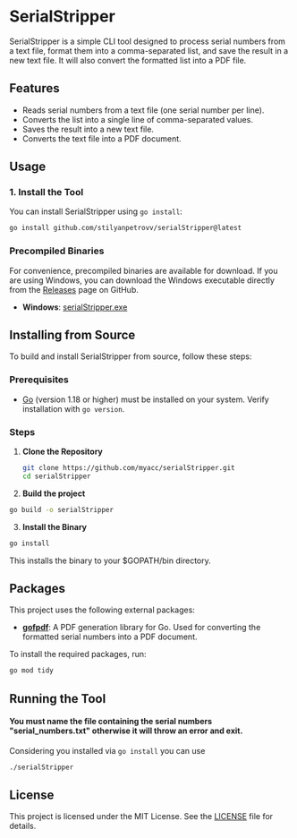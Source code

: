 # SerialStripper

SerialStripper is a simple CLI tool designed to process serial numbers from a text file, format them into a comma-separated list, and save the result in a new text file. It will also convert the formatted list into a PDF file.

## Features

- Reads serial numbers from a text file (one serial number per line).
- Converts the list into a single line of comma-separated values.
- Saves the result into a new text file.
- Converts the text file into a PDF document.

## Usage

### 1. Install the Tool

You can install SerialStripper using `go install`:

```bash
go install github.com/stilyanpetrovv/serialStripper@latest
```

### Precompiled Binaries

For convenience, precompiled binaries are available for download. If you are using Windows, you can download the Windows executable directly from the [Releases](https://github.com/stilyanpetrovv/serialStripper/releases) page on GitHub.

- **Windows**: [serialStripper.exe](https://github.com/stilyanpetrovv/serialStripper/releases/latest/download/serialStripper.exe)

## Installing from Source

To build and install SerialStripper from source, follow these steps:

### Prerequisites

- [Go](https://golang.org/dl/) (version 1.18 or higher) must be installed on your system. Verify installation with `go version`.

### Steps

1. **Clone the Repository**

   ```bash
   git clone https://github.com/myacc/serialStripper.git
   cd serialStripper
   ```
   
3. **Build the project**

  ```bash   
  go build -o serialStripper
  ```

3. **Install the Binary**
  ```bash
  go install
  ```
  This installs the binary to your $GOPATH/bin directory.

## Packages

This project uses the following external packages:

- **[gofpdf](https://github.com/jung-kurt/gofpdf)**: A PDF generation library for Go. Used for converting the formatted serial numbers into a PDF document.


To install the required packages, run:

```bash
go mod tidy
```

## Running the Tool
#### You must name the file containing the serial numbers "serial_numbers.txt" otherwise it will throw an error and exit.
Considering you installed via `go install` you can use 
```bash
./serialStripper
```

## License

This project is licensed under the MIT License. See the [LICENSE](LICENSE.md) file for details.
